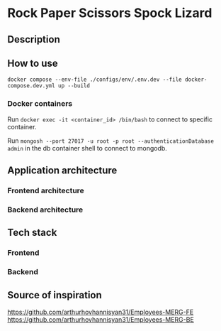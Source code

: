 # Rock Paper Scissors Spock Lizard

## Description

## How to use
```shell
docker compose --env-file ./configs/env/.env.dev --file docker-compose.dev.yml up --build
```
### Docker containers
Run `docker exec -it <container_id> /bin/bash` to connect to specific container.

Run `mongosh --port 27017 -u root -p root --authenticationDatabase admin` in the db container shell to connect to mongodb.  

## Application architecture

### Frontend architecture
### Backend architecture

## Tech stack

### Frontend
### Backend


## Source of inspiration
https://github.com/arthurhovhannisyan31/Employees-MERG-FE
https://github.com/arthurhovhannisyan31/Employees-MERG-BE
